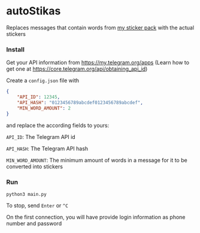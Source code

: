 # autoStikas
Replaces messages that contain words from [my sticker pack](https://t.me/addstickers/supageil) with the actual stickers

### Install
Get your API information from https://my.telegram.org/apps (Learn how to get one at https://core.telegram.org/api/obtaining_api_id)

Create a `config.json` file with
```json
{
	"API_ID": 12345,
	"API_HASH": "0123456789abcdef0123456789abcdef",
	"MIN_WORD_AMOUNT": 2
}
```
and replace the according fields to yours:

`API_ID`: The Telegram API id

`API_HASH`: The Telegram API hash

`MIN_WORD_AMOUNT`: The minimum amount of words in a message for it to be converted into stickers

### Run
`python3 main.py`

To stop, send `Enter` or `^C`

On the first connection, you will have provide login information as phone number and password
